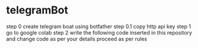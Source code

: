 # telegramBot
step 0 create telegram boat using botfather
step 0.1  copy http api key
step 1 go to google colab
step 2 write the following code inserted in this repository and change code as per your details
proceed as per rules
